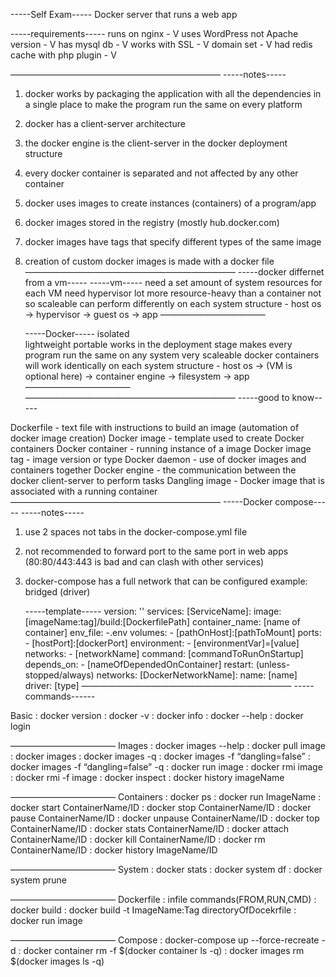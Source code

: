 -----Self Exam-----
Docker server that runs a web app

-----requirements-----
runs on nginx - V
uses WordPress not Apache version - V
has mysql db - V
works with SSL - V
domain set - V
had redis cache with php plugin - V

————————————————————————
-----notes-----
1. docker works by packaging the application with all the dependencies in a single place 
to make the program run the same on every platform

2. docker has a client-server architecture

3. the docker engine is the client-server in the docker deployment structure

4. every docker container is separated and not affected by any other container

5. docker uses images to create instances (containers) of a program/app

6. docker images stored in the registry (mostly hub.docker.com) 

7. docker images have tags that specify different types of the same image

8. creation of custom docker images is made with a docker file
————————————————————————
-----docker differnet from a vm-----
	-----vm-----
	need a set amount of system resources for each VM
	need hypervisor
	lot more resource-heavy than a container
	not so scaleable
	can perform differently on each system
	structure - 
		host os -> hypervisor -> guest os -> app
	————————————
		
	-----Docker-----
	isolated	
	lightweight
	portable
	works in the deployment stage
	makes every program run the same on any system
	very scaleable
	docker containers will work identically on each system
	structure - 
		host os -> (VM is optional here) -> container engine -> filesystem -> app
	————————————
————————————————————————
-----good to know-----

Dockerfile - text file with instructions to build an image (automation of docker image creation)
Docker image - template used to create Docker containers
Docker container - running instance of a image
Docker image tag - image version or type
Docker daemon - use of docker images and containers together
Docker engine - the communication between the docker client-server to perform tasks
Dangling image - Docker image that is associated with a running container
————————————————————————
-----Docker compose-----
	-----notes-----
1. use 2 spaces not tabs in the docker-compose.yml file
2. not recommended to forward port to the same port in web apps (80:80/443:443 is bad and can clash with other services)
3. docker-compose has a full network that can be configured example: bridged (driver)

	-----template-----
version: ''
  services:
    [ServiceName]:
      image:[imageName:tag]/build:[DockerfilePath]
      container_name: [name of container]
      env_file:
        -.env
      volumes:
        - [pathOnHost]:[pathToMount]
      ports:
        - [hostPort]:[dockerPort] 
      environment:
        - [environmentVar]=[value]
      networks:
        - [networkName]
      command: [commandToRunOnStartup]
      depends_on:
        - [nameOfDependedOnContainer]
      restart: (unless-stopped/always)
  networks:
    [DockerNetworkName]:
      name: [name]
      driver: [type]
————————————————————————
-----commands------

Basic
: docker version
: docker -v
: docker info
: docker --help
: docker login

————————————
Images
: docker images --help
: docker pull image
: docker images
: docker images -q
: docker images -f “dangling=false”
: docker images -f “dangling=false” -q
: docker run image
: docker rmi image
: docker rmi -f image
: docker inspect
: docker history imageName

————————————
Containers
: docker ps
: docker run ImageName
: docker start ContainerName/ID
: docker stop ContainerName/ID
: docker pause ContainerName/ID
: docker unpause  ContainerName/ID
: docker top ContainerName/ID
: docker stats ContainerName/ID
: docker attach ContainerName/ID
: docker kill ContainerName/ID
: docker rm ContainerName/ID
: docker history ImageName/ID

————————————
System
: docker stats
: docker system df
: docker system prune
 
————————————
Dockerfile
: infile commands(FROM,RUN,CMD)
: docker build 
: docker build -t ImageName:Tag directoryOfDocekrfile
: docker run image
 
————————————
Compose
: docker-compose up --force-recreate -d
: docker container rm -f $(docker container ls -q)
: docker images rm $(docker images ls -q)


